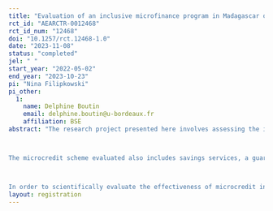 ```yaml
---
title: "Evaluation of an inclusive microfinance program in Madagascar on poverty and empowerment"
rct_id: "AEARCTR-0012468"
rct_id_num: "12468"
doi: "10.1257/rct.12468-1.0"
date: "2023-11-08"
status: "completed"
jel: " "
start_year: "2022-05-02"
end_year: "2023-10-23"
pi: "Nina Filipkowski"
pi_other:
  1:
    name: Delphine Boutin
    email: delphine.boutin@u-bordeaux.fr
    affiliation: BSE
abstract: "The research project presented here involves assessing the impact of a microcredit scheme for microentrepreneurs in Madagascar on improving the living conditions of beneficiaries and their families, and on the emancipation of women. 

The microcredit scheme evaluated also includes savings services, a guarantee fund to secure credit, and compulsory micro-insurance (including a mutual health insurance scheme, coverage of hospitalization costs and optional psychosocial support).

In order to scientifically evaluate the effectiveness of microcredit in improving the living conditions of beneficiaries and empowering women, a randomized controlled study is being carried out, including two data collection phases 16 months apart. The aim of this research project is to contribute to the scientific literature and knowledge base on microfinance and its effects on beneficiaries and their families, with a particular focus on women entrepreneurs."
layout: registration
---
```


